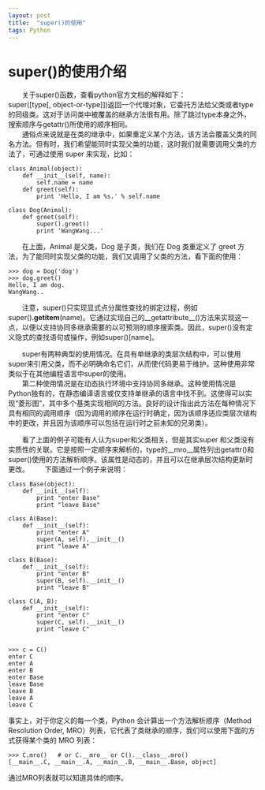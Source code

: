 ```yaml
---
layout: post
title:  "super()的使用"
tags: Python
---
```


# super()的使用介绍
&emsp;&emsp;关于super()函数，查看python官方文档的解释如下：<br>
super([type[, object-or-type]])返回一个代理对象，它委托方法给父类或者type的同级类。这对于访问类中被覆盖的继承方法很有用。除了跳过type本身之外，搜索顺序与getattr()所使用的顺序相同。<br>
&emsp;&emsp;通俗点来说就是在类的继承中，如果重定义某个方法，该方法会覆盖父类的同名方法。但有时，我们希望能同时实现父类的功能，这时我们就需要调用父类的方法了，可通过使用 super 来实现，比如：<br>
```
class Animal(object):
    def __init__(self, name):
        self.name = name
    def greet(self):
        print 'Hello, I am %s.' % self.name

class Dog(Animal):
    def greet(self):
        super().greet()
        print 'WangWang...'
```
&emsp;&emsp;在上面，Animal 是父类，Dog 是子类，我们在 Dog 类重定义了 greet 方法，为了能同时实现父类的功能，我们又调用了父类的方法，看下面的使用：<br>
```
>>> dog = Dog('dog')
>>> dog.greet()
Hello, I am dog.
WangWang..
```
&emsp;&emsp;注意，super()只实现显式点分属性查找的绑定过程，例如super().__getitem__(name)。它通过实现自己的__getattribute__()方法来实现这一点，以便以支持协同多继承需要的以可预测的顺序搜索类。因此，super()没有定义隐式的查找语句或操作，例如super()[name]。<br>

&emsp;&emsp;super有两种典型的使用情况。在具有单继承的类层次结构中，可以使用super来引用父类，而不必明确命名它们，从而使代码更易于维护。这种使用非常类似于在其他编程语言中super的使用。<br>
&emsp;&emsp;第二种使用情况是在动态执行环境中支持协同多继承。这种使用情况是Python独有的，在静态编译语言或仅支持单继承的语言中找不到。这使得可以实现“菱形图”，其中多个基类实现相同的方法。良好的设计指出此方法在每种情况下具有相同的调用顺序（因为调用的顺序在运行时确定，因为该顺序适应类层次结构中的更改，并且因为该顺序可以包括在运行时之前未知的兄弟类）。<br>

&emsp;&emsp;看了上面的例子可能有人认为super和父类相关，但是其实super 和父类没有实质性的关联。它是按照一定顺序来解析的，type的__mro__属性列出getattr()和super()使用的方法解析顺序。该属性是动态的，并且可以在继承层次结构更新时更改。
&emsp;&emsp;下面通过一个例子来说明：
```
class Base(object):
    def __init__(self):
        print "enter Base"
        print "leave Base"

class A(Base):
    def __init__(self):
        print "enter A"
        super(A, self).__init__()
        print "leave A"

class B(Base):
    def __init__(self):
        print "enter B"
        super(B, self).__init__()
        print "leave B"

class C(A, B):
    def __init__(self):
        print "enter C"
        super(C, self).__init__()
        print "leave C"
        
```

```
>>> c = C()
enter C
enter A
enter B
enter Base
leave Base
leave B
leave A
leave C
```

事实上，对于你定义的每一个类，Python 会计算出一个方法解析顺序（Method Resolution Order, MRO）列表，它代表了类继承的顺序，我们可以使用下面的方式获得某个类的 MRO 列表：
```
>>> C.mro()   # or C.__mro__ or C().__class__.mro()
[__main__.C, __main__.A, __main__.B, __main__.Base, object]
```
通过MRO列表就可以知道具体的顺序。

